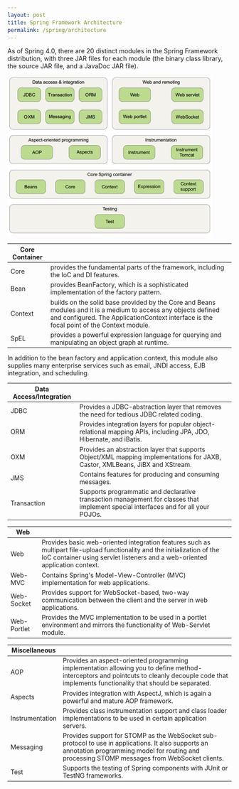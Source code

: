 ```yaml
---
layout: post
title: Spring Framework Architecture
permalink: /spring/architecture
---
```


As of Spring 4.0, there are 20 distinct modules in the Spring Framework distribution, with three JAR files for each module (the binary class library, the source JAR file, and a JavaDoc JAR file).

![](https://github.com/arpit04tripathi/files-cdn/raw/cdn/spring/spring-core/spring-framework-architecture.png)

|Core Container||
|---|---|
|Core |	provides the fundamental parts of the framework, including the IoC and DI features.|
|Bean |	provides BeanFactory, which is a sophisticated implementation of the factory pattern.|
|Context |	builds on the solid base provided by the Core and Beans modules and it is a medium to access any objects defined and configured. The ApplicationContext interface is the focal point of the Context module.|
|SpEL |	provides a powerful expression language for querying and manipulating an object graph at runtime.|

In addition to the bean factory and application context, this module also supplies many enterprise services such as email, JNDI access, EJB integration, and scheduling.

|Data Access/Integration||
|---|---|
|JDBC |	Provides a JDBC-abstraction layer that removes the need for tedious JDBC related coding.|
|ORM |	Provides integration layers for popular object-relational mapping APIs, including JPA, JDO, Hibernate, and iBatis.|
|OXM |	Provides an abstraction layer that supports Object/XML mapping implementations for JAXB, Castor, XMLBeans, JiBX and XStream.|
|JMS |	Contains features for producing and consuming messages.|
|Transaction |	Supports programmatic and declarative transaction management for classes that implement special interfaces and for all your POJOs.|
	
|Web||
|---|---|
|Web|	Provides basic web-oriented integration features such as multipart file-upload functionality and the initialization of the IoC container using servlet listeners and a web-oriented application context.|
|Web-MVC |	Contains Spring's Model-View-Controller (MVC) implementation for web applications.|
|Web-Socket |	Provides support for WebSocket-based, two-way communication between the client and the server in web applications.|
|Web-Portlet |	Provides the MVC implementation to be used in a portlet environment and mirrors the functionality of Web-Servlet module.|

|Miscellaneous||
|---|---|
|AOP |	Provides an aspect-oriented programming implementation allowing you to define method-interceptors and pointcuts to cleanly decouple code that implements functionality that should be separated.|
|Aspects| 	Provides integration with AspectJ, which is again a powerful and mature AOP framework.|
|Instrumentation |	Provides class instrumentation support and class loader implementations to be used in certain application servers.|
|Messaging |	Provides support for STOMP as the WebSocket sub-protocol to use in applications. It also supports an annotation programming model for routing and processing STOMP messages from WebSocket clients.|
|Test |	Supports the testing of Spring components with JUnit or TestNG frameworks.|